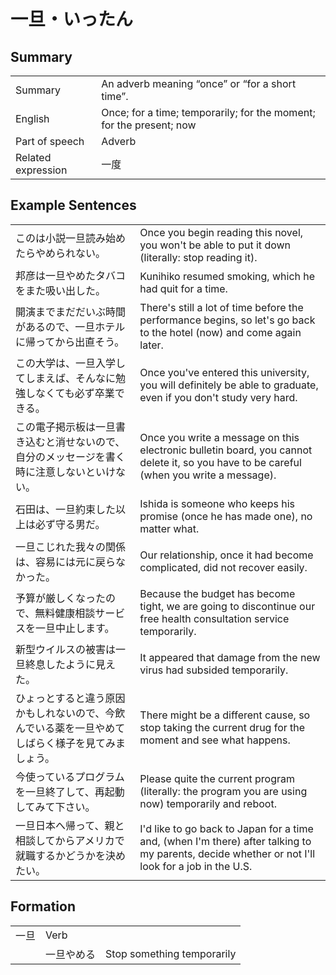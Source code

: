 # 一旦・いったん

## Summary

<table><tr>   <td>Summary</td>   <td>An adverb meaning “once” or “for a short time”.</td></tr><tr>   <td>English</td>   <td>Once; for a time; temporarily; for the moment; for the present; now</td></tr><tr>   <td>Part of speech</td>   <td>Adverb</td></tr><tr>   <td>Related expression</td>   <td>一度</td></tr></table>

## Example Sentences

<table><tr>   <td>このは小説一旦読み始めたらやめられない。</td>   <td>Once you begin reading this novel, you won't be able to put it down (literally: stop reading it).</td></tr><tr>   <td>邦彦は一旦やめたタバコをまた吸い出した。</td>   <td>Kunihiko resumed smoking, which he had quit for a time.</td></tr><tr>   <td>開演までまだだいぶ時間があるので、一旦ホテルに帰ってから出直そう。</td>   <td>There's still a lot of time before the performance begins, so let's go back to the hotel (now) and come again later.</td></tr><tr>   <td>この大学は、一旦入学してしまえば、そんなに勉強しなくても必ず卒業できる。</td>   <td>Once you've entered this university, you will definitely be able to graduate, even if you don't study very hard.</td></tr><tr>   <td>この電子掲示板は一旦書き込むと消せないので、自分のメッセージを書く時に注意しないといけない。</td>   <td>Once you write a message on this electronic bulletin board, you cannot delete it, so you have to be careful (when you write a message).</td></tr><tr>   <td>石田は、一旦約束した以上は必ず守る男だ。</td>   <td>Ishida is someone who keeps his promise (once he has made one), no matter what.</td></tr><tr>   <td>一旦こじれた我々の関係は、容易には元に戻らなかった。</td>   <td>Our relationship, once it had become complicated, did not recover easily.</td></tr><tr>   <td>予算が厳しくなったので、無料健康相談サービスを一旦中止します。</td>   <td>Because the budget has become tight, we are going to discontinue our free health consultation service temporarily.</td></tr><tr>   <td>新型ウイルスの被害は一旦終息したように見えた。</td>   <td>It appeared that damage from the new virus had subsided temporarily.</td></tr><tr>   <td>ひょっとすると違う原因かもしれないので、今飲んでいる薬を一旦やめてしばらく様子を見てみましょう。</td>   <td>There might be a different cause, so stop taking the current drug for the moment and see what happens.</td></tr><tr>   <td>今使っているプログラムを一旦終了して、再起動してみて下さい。</td>   <td>Please quite the current program (literally: the program you are using now) temporarily and reboot.</td></tr><tr>   <td>一旦日本へ帰って、親と相談してからアメリカで就職するかどうかを決めたい。</td>   <td>I'd like to go back to Japan for a time and, (when I'm there) after talking to my parents, decide whether or not I'll look for a job in the U.S.</td></tr></table>

## Formation

<table class="table"><tbody><tr class="tr head"><td class="td"><span class="concept">一旦</span></td><td class="td"><span>Verb</span><span class="concept"></span></td><td class="td"></td></tr><tr class="tr"><td class="td"></td><td class="td"><span class="concept">一旦</span><span>やめる</span></td><td class="td"><span>Stop something temporarily</span></td></tr></tbody></table>

